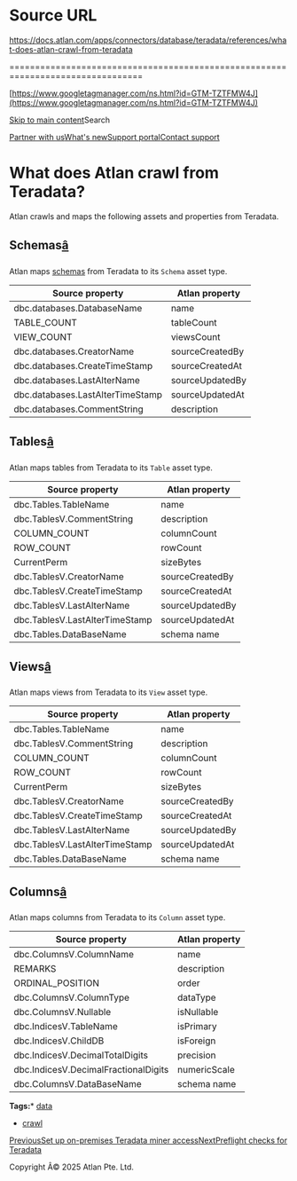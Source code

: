 # Source URL
https://docs.atlan.com/apps/connectors/database/teradata/references/what-does-atlan-crawl-from-teradata

================================================================================

<!--
canonical: https://docs.atlan.com/apps/connectors/database/teradata/references/what-does-atlan-crawl-from-teradata
link-alternate: https://docs.atlan.com/apps/connectors/database/teradata/references/what-does-atlan-crawl-from-teradata
meta-description: Atlan crawls and maps the following assets and properties from Teradata.
meta-docsearch:docusaurus_tag: docs-default-current
meta-docsearch:language: en
meta-docsearch:version: current
meta-docusaurus_locale: en
meta-docusaurus_tag: docs-default-current
meta-docusaurus_version: current
meta-generator: Docusaurus v3.8.1
meta-og-description: Atlan crawls and maps the following assets and properties from Teradata.
meta-og-locale: en
meta-og-title: What does Atlan crawl from Teradata? | Atlan Documentation
meta-og-url: https://docs.atlan.com/apps/connectors/database/teradata/references/what-does-atlan-crawl-from-teradata
meta-twitter:card: summary_large_image
meta-viewport: width=device-width,initial-scale=1
title: What does Atlan crawl from Teradata? | Atlan Documentation
-->

[https://www.googletagmanager.com/ns.html?id=GTM-TZTFMW4J](https://www.googletagmanager.com/ns.html?id=GTM-TZTFMW4J)

[Skip to main content](#__docusaurus_skipToContent_fallback)Search

[Partner with us](https://docs.google.com/forms/d/e/1FAIpQLScuAIhCm2GS7YFstrOjawbP8J7PUmOynQo7wI2yGCcCyEcVSw/viewform)[What's new](https://shipped.atlan.com/)[Support portal](https://atlan.zendesk.com/auth/v2/login/signin?return_to=https%3A%2F%2Fatlan.zendesk.com%2Fhc%2Fen-us&theme=hc&locale=en-us&brand_id=1900000425113&auth_origin=1900000425113%2Cfalse%2Ctrue)[Contact support](/support/submit-request)

What does Atlan crawl from Teradata?
====================================

Atlan crawls and maps the following assets and properties from Teradata.

Schemas[â](#schemas "Direct link to Schemas")
-----------------------------------------------

Atlan maps [schemas](https://docs.teradata.com/r/Teradata-Warehouse-Miner-User-Guide-Volume-1Introduction-and-Profiling/July-2017/Using-Teradata-Warehouse-Miner/Main-Menu/Tools-Menu/Connection-Properties/Databases/Schemas) from Teradata to its `Schema` asset type.

| Source property | Atlan property |
| --- | --- |
| dbc.databases.DatabaseName | name |
| TABLE\_COUNT | tableCount |
| VIEW\_COUNT | viewsCount |
| dbc.databases.CreatorName | sourceCreatedBy |
| dbc.databases.CreateTimeStamp | sourceCreatedAt |
| dbc.databases.LastAlterName | sourceUpdatedBy |
| dbc.databases.LastAlterTimeStamp | sourceUpdatedAt |
| dbc.databases.CommentString | description |

Tables[â](#tables "Direct link to Tables")
--------------------------------------------

Atlan maps tables from Teradata to its `Table` asset type.

| Source property | Atlan property |
| --- | --- |
| dbc.Tables.TableName | name |
| dbc.TablesV.CommentString | description |
| COLUMN\_COUNT | columnCount |
| ROW\_COUNT | rowCount |
| CurrentPerm | sizeBytes |
| dbc.TablesV.CreatorName | sourceCreatedBy |
| dbc.TablesV.CreateTimeStamp | sourceCreatedAt |
| dbc.TablesV.LastAlterName | sourceUpdatedBy |
| dbc.TablesV.LastAlterTimeStamp | sourceUpdatedAt |
| dbc.Tables.DataBaseName | schema name |

Views[â](#views "Direct link to Views")
-----------------------------------------

Atlan maps views from Teradata to its `View` asset type.

| Source property | Atlan property |
| --- | --- |
| dbc.Tables.TableName | name |
| dbc.TablesV.CommentString | description |
| COLUMN\_COUNT | columnCount |
| ROW\_COUNT | rowCount |
| CurrentPerm | sizeBytes |
| dbc.TablesV.CreatorName | sourceCreatedBy |
| dbc.TablesV.CreateTimeStamp | sourceCreatedAt |
| dbc.TablesV.LastAlterName | sourceUpdatedBy |
| dbc.TablesV.LastAlterTimeStamp | sourceUpdatedAt |
| dbc.Tables.DataBaseName | schema name |

Columns[â](#columns "Direct link to Columns")
-----------------------------------------------

Atlan maps columns from Teradata to its `Column` asset type.

| Source property | Atlan property |
| --- | --- |
| dbc.ColumnsV.ColumnName | name |
| REMARKS | description |
| ORDINAL\_POSITION | order |
| dbc.ColumnsV.ColumnType | dataType |
| dbc.ColumnsV.Nullable | isNullable |
| dbc.IndicesV.TableName | isPrimary |
| dbc.IndicesV.ChildDB | isForeign |
| dbc.IndicesV.DecimalTotalDigits | precision |
| dbc.IndicesV.DecimalFractionalDigits | numericScale |
| dbc.ColumnsV.DataBaseName | schema name |

**Tags:*** [data](/tags/data)
* [crawl](/tags/crawl)

[PreviousSet up on\-premises Teradata miner access](/apps/connectors/database/teradata/how-tos/set-up-on-premises-teradata-miner-access)[NextPreflight checks for Teradata](/apps/connectors/database/teradata/references/preflight-checks-for-teradata)

Copyright Â© 2025 Atlan Pte. Ltd.


